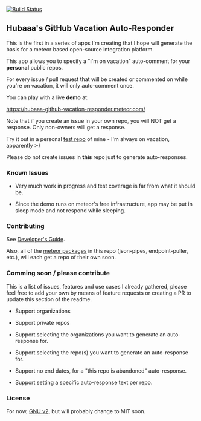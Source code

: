[![Build Status](https://travis-ci.org/rbabayoff/hubaaa-github-vacation-responder.svg)](https://travis-ci.org/rbabayoff/hubaaa-github-vacation-responder)

## Hubaaa's GitHub Vacation Auto-Responder

This is the first in a series of apps I'm creating that I hope will generate the basis for a meteor based open-source integration platform.

This app allows you to specify a "I'm on vacation" auto-comment for your **personal** public repos.

For every issue / pull request that will be created or commented on while you're on vacation, it will only auto-comment once.

You can play with a live **demo** at:

https://hubaaa-github-vacation-responder.meteor.com/

Note that if you create an issue in your own repo, you will NOT get a response. Only non-owners will get a response.

Try it out in a personal [test repo](https://github.com/rbabayoff/github-app-test-repo) of mine - I'm always on vacation, apparently :-)

Please do not create issues in **this** repo just to generate auto-responses.

### Known Issues

- Very much work in progress and test coverage is far from what it should be.

- Since the demo runs on meteor's free infrastructure, app may be put in sleep mode and not respond while sleeping.

### Contributing

See [Developer's Guide](DevGuide.md).

Also, all of the [meteor packages](packages) in this repo (json-pipes, endpoint-puller, etc.), will each get a repo of their own soon.

### Comming soon / please contribute

This is a list of issues, features and use cases I already gathered, please feel free to add your own by means of feature requests or creating a PR to update this section of the readme.

- Support organizations

- Support private repos

- Support selecting the organizations you want to generate an auto-response for.

- Support selecting the repo(s) you want to generate an auto-response for.

- Support no end dates, for a "this repo is abandoned" auto-response.

- Support setting a specific auto-response text per repo.

### License

For now, [GNU v2](LICENSE.md), but will probably change to MIT soon.
